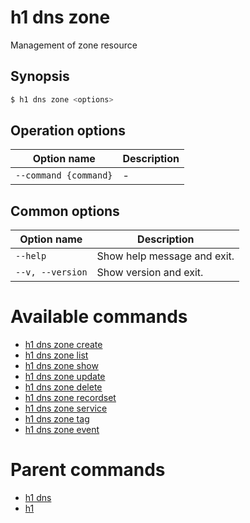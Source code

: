 
# h1 dns zone

Management of zone resource

## Synopsis

```bash
$ h1 dns zone <options>
```

## Operation options

| Option name               | Description |
| ------------------------- | ----------- |
| ```--command {command}``` | -           |

## Common options

| Option name          | Description                 |
| -------------------- | --------------------------- |
| ```--help```         | Show help message and exit. |
| ```--v, --version``` | Show version and exit.      |

# Available commands

* [h1 dns zone create](./create/README.md)
* [h1 dns zone list](./list/README.md)
* [h1 dns zone show](./show/README.md)
* [h1 dns zone update](./update/README.md)
* [h1 dns zone delete](./delete/README.md)
* [h1 dns zone recordset](./recordset/README.md)
* [h1 dns zone service](./service/README.md)
* [h1 dns zone tag](./tag/README.md)
* [h1 dns zone event](./event/README.md)

# Parent commands

* [h1 dns](./../README.md)
* [h1](./../../README.md)
